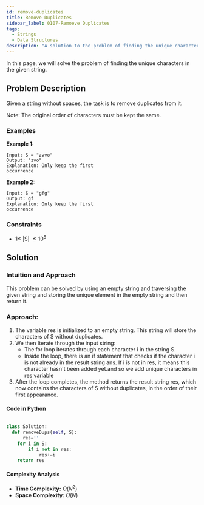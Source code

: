 ```yaml
---
id: remove-duplicates
title: Remove Duplicates
sidebar_label: 0107-Remoeve Duplicates
tags:
  - Strings
  - Data Structures
description: "A solution to the problem of finding the unique characters in the given string"
---
```


In this page, we will solve the problem of finding the unique characters in the given string.

## Problem Description

Given a string without spaces, the task is to remove duplicates from it.

Note: The original order of characters must be kept the same. 

### Examples

**Example 1:**

```plaintext
Input: S = "zvvo"
Output: "zvo"
Explanation: Only keep the first
occurrence
```

**Example 2:**

```plaintext
Input: S = "gfg"
Output: gf
Explanation: Only keep the first
occurrence
```

### Constraints

- $1 \leq$ |S| $\leq10^5$

## Solution

### Intuition and Approach

This problem can be solved by using an empty string and traversing the given string and storing the unique element in the empty string and then return it.

### Approach: 

1. The variable res is initialized to an empty string. This string will store the characters of S without duplicates.
2. We then Iterate through the input string:
   - The for loop iterates through each character i in the string S.
   - Inside the loop, there is an if statement that checks if the character i is not already in the result string ans.
     If i is not in res, it means this character hasn't been added yet.and so we add unique characters in res variable
3. After the loop completes, the method returns the result string res, which now contains the characters of S without duplicates, in the order of their first appearance.
#### Code in Python
```python

class Solution:
  def removeDups(self, S):
	  res=''
    for i in S:
        if i not in res:
            res+=i
    return res 
 ```

#### Complexity Analysis

- **Time Complexity:** $O(N^2)$
- **Space Complexity:** $O(N)$
